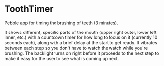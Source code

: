 ToothTimer
==========

Pebble app for timing the brushing of teeth (3 minutes).

It shows different, specific parts of the mouth (upper right outer, lower left inner, etc.) with a countdown timer for how long 
to focus on it (currently 10 seconds each), along with a brief delay at the start to get ready. It vibrates between each step so you don't have to watch the watch while you're brushing. The backlight turns on right before it proceeds to the next step to make it easy for the user to see what is coming up next.
